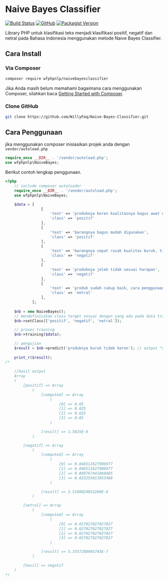 # Naive Bayes Classifier

[![Build Status](https://travis-ci.org/WillyFaq/Naive-Bayes-Classifier.svg?branch=master)](https://travis-ci.org/github/WillyFaq/Naive-Bayes-Classifier)
[![GitHub](https://img.shields.io/github/license/willyfaq/Naive-Bayes-Classifier)](https://github.com/WillyFaq/Naive-Bayes-Classifier/blob/master/LICENSE)
[![Packagist Version](https://img.shields.io/packagist/v/wfphpnlp/naivebayesclassifier)](https://packagist.org/packages/wfphpnlp/naivebayesclassifier#dev-master)

Library PHP untuk klasifikasi teks menjadi klasifikasi positif, negatif dan netral pada Bahasa Indonesia menggunakan metode Naive Bayes Classifier.

## Cara Install
### Via Composer
```bash
composer require wfphpnlp/naivebayesclassifier
```
Jika Anda masih belum memahami bagaimana cara menggunakan Composer, silahkan baca [Getting Started with Composer](https://getcomposer.org/doc/00-intro.md).
### Clone GitHub
```bash
git clone https://github.com/WillyFaq/Naive-Bayes-Classifier.git
```
## Cara Penggunaan
jika menggunakan composer inisiasikan projek anda dengan `vendor/autoload.php`
```php
require_once __DIR__ . '/vendor/autoload.php';
use wfphpnlp\NaiveBayes;
```
Berikut contoh lengkap penggunaan.
```php
<?php
    // include composer autoloader
    require_once __DIR__ . '/vendor/autoload.php';
    use wfphpnlp\NaiveBayes;

    $data = [
                [
                    'text' => 'produknya keren kualitasnya bagus awet dan tahan lama',
                    'class' => 'positif'
                ],
                [
                    'text' => 'barangnya bagus mudah digunakan',
                    'class' => 'positif'
                ],
                [
                    'text' => 'barangnya cepat rusak kualitas buruk, tidak bisa digunakan sama sekali',
                    'class' => 'negatif'
                ],
                [
                    'text' => 'produknya jelek tidak sesuai harapan',
                    'class' => 'negatif'
                ],
                [
                    'text' => 'produk sudah cukup baik, cara penggunaanya juga cukup mudah',
                    'class' => 'netral'
                ],
            ];
			
    $nb = new NaiveBayes();
    // mendefinisikan class target sesuai dengan yang ada pada data training.
    $nb->setClass(['positif', 'negatif', 'netral']);

    // proses training
    $nb->training($data);

    // pengujian
    $result = $nb->predict('produknya buruk tidak keren'); // output "negatif"
    
    print_r($result);
/*
    
    //hasil output
    Array
    (
        [positif] => Array
            (
                [computed] => Array
                    (
                        [0] => 0.05
                        [1] => 0.025
                        [2] => 0.025
                        [3] => 0.05
                    )

                [result] => 1.5625E-6
            )

        [negatif] => Array
            (
                [computed] => Array
                    (
                        [0] => 0.046511627906977
                        [1] => 0.046511627906977
                        [2] => 0.069767441860465
                        [3] => 0.023255813953488
                    )

                [result] => 3.5100024833268E-6
            )

        [netral] => Array
            (
                [computed] => Array
                    (
                        [0] => 0.027027027027027
                        [1] => 0.027027027027027
                        [2] => 0.027027027027027
                        [3] => 0.027027027027027
                    )

                [result] => 5.3357208905745E-7
            )

        [hasil] => negatif
    )
*/
```

